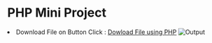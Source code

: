 # PHP Mini Project

<li> Download File on Button Click : 
<a href="Download File on Button Click/uploads.php"> Dowload File using PHP</a>
<img src"Download File on Button Click/output.png" alt=Output ?> </li>
